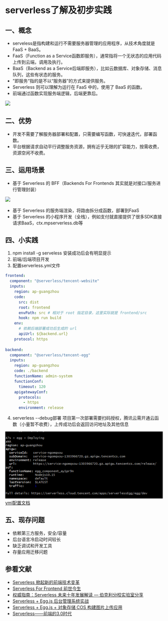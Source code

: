 # serverless了解及初步实践
## 一、概念
- serveless是指构建和运行不需要服务器管理的应用程序，从技术角度就是FaaS + BaaS。
- FaaS（Function as a Service函数即服务），通常指将一个无状态的应用代码上传到云端，调用及执行。
- BaaS（Backend as a Service后端即服务），比如云数据库、对象存储、消息队列，这些有状态的服务。
- ”即服务“指的是不以“服务器”的方式来提供服务。
- Serverless 则可以理解为运行在 FaaS 中的，使用了 BaaS 的函数。
- 前端通过函数实现服务端逻辑，后端更靠后。

[![](https://github.com/MangoTi/MangoTi.github.io/blob/master/img/serverless1.png)](结果展示)

## 二、优势
- 开发不需要了解服务器部署和配置，只需要编写函数，可快速迭代，部署函数。
- 平台根据请求自动平行调整服务资源，拥有近乎无限的扩容能力，按需收费，资源空闲不收费。

## 三、运用场景
- 基于 Serverless 的 BFF（Backends For Frontends 其实就是对接口/服务进行管理封装）

[![](https://github.com/MangoTi/MangoTi.github.io/blob/master/img/serverless2.png)](BFF)
- 基于 Serverless 的服务端渲染，将路由拆分成函数，部署到FaaS
- 基于 Serverless 的小程序开发（全栈），例如支付就直接提供了很多SDK直接请求BaaS，ctx.mpserverless.db等

## 四、小实践
1. npm install -g serveless 安装成功后会有明显提示
2. 前端/后端项目开发
3. 配置serverless.yml文件
```yml
frontend:
  component: "@serverless/tencent-website"
  inputs:
    region: ap-guangzhou
    code:
      src: dist
      root: frontend
      envPath: src # 相对于 root 指定目录，这里实际就是 frontend/src
      hook: npm run build
    env:
      # 依赖后端部署成功后生成的 url
      apiUrl: ${backend.url}
    protocol: https

backend:
  component: "@serverless/tencent-egg"
  inputs:
    region: ap-guangzhou
    code: ./backend
    functionName: admin-system
    functionConf:
      timeout: 120
    apigatewayConf:
      protocols:
        - https
      environment: release
```
4. serverless --debug部署 项目第一次部署需要扫码授权，腾讯云需开通云函数（小量暂不收费），上传成功后会返回访问地址及其他信息

[![](https://github.com/MangoTi/MangoTi.github.io/blob/master/img/serverless3.png)](结果展示)
[yml配置文档](https://github.com/serverless-components/tencent-scf/blob/master/docs/configure.md "yml配置文档")

## 五、现存问题
- 依赖第三方服务，安全/容量
- 后台语言冷启动时间较长
- 缺乏调试和开发工具
- 存量应用迁移问题

## 参看文献
- [Serverless 掀起新的前端技术变革](https://zhuanlan.zhihu.com/p/65914436 "Serverless 掀起新的前端技术变革")
- [Serverless For Frontend 前世今生](https://zhuanlan.zhihu.com/p/77095720 "Serverless For Frontend 前世今生")
- [权威指南：Serverless 未来十年发展解读 — 伯克利分校实验室分享](https://serverlesscloud.cn/blog/2020-09-24-slsdays-johann-1/ "权威指南：Serverless 未来十年发展解读 — 伯克利分校实验室分享")
- [Serverless + Egg.js 后台管理系统实战](https://serverlesscloud.cn/best-practice/2020-02-07-serverless-admin-system "Serverless + Egg.js 后台管理系统实战")
- [Serverless + Egg.js + 对象存储 COS 构建图片上传应用](https://serverlesscloud.cn/blog/2020-03-31-serverless-egg "Serverless + Egg.js + 对象存储 COS 构建图片上传应用")
- [Serverless——前端的3.0时代](https://zhuanlan.zhihu.com/p/84054729 "Serverless——前端的3.0时代")
